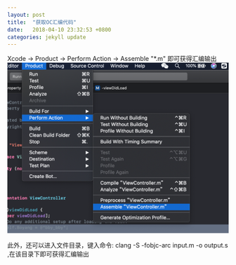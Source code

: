 ```yaml
---
layout: post
title:  "获取OC汇编代码"
date:   2018-04-10 23:32:53 +0800
categories: jekyll update
---
```



Xcode -> Product -> Perform Action -> Assemble "*.m" 即可获得汇编输出
![](https://github.com/BiBoyang/BoyangBlog/blob/master/Image/iOS_Tips_09.png?raw=true)

此外，还可以进入文件目录，键入命令: clang -S -fobjc-arc input.m -o output.s ,在该目录下即可获得汇编输出
